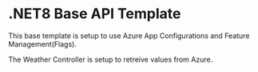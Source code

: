 # .NET8 Base API Template
This base template is setup to use Azure App Configurations and Feature Management(Flags).

The Weather Controller is setup to retreive values from Azure.
